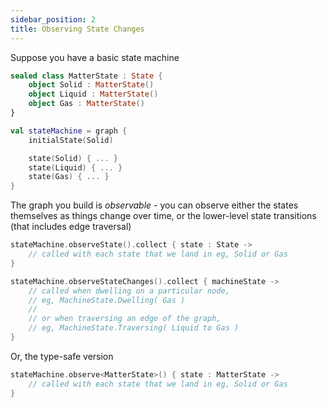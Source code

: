 ```yaml
---
sidebar_position: 2
title: Observing State Changes
---
```


Suppose you have a basic state machine
```kotlin
sealed class MatterState : State {
    object Solid : MatterState()
    object Liquid : MatterState()
    object Gas : MatterState()
}

val stateMachine = graph {
    initialState(Solid)

    state(Solid) { ... }
    state(Liquid) { ... }
    state(Gas) { ... }
}
```

The graph you build is *observable* - you can observe either the states themselves as things change over time, 
or the lower-level state transitions (that includes edge traversal)

```kotlin
stateMachine.observeState().collect { state : State ->
    // called with each state that we land in eg, Solid or Gas
}

stateMachine.observeStateChanges().collect { machineState ->
    // called when dwelling on a particular node, 
    // eg, MachineState.Dwelling( Gas )
    //
    // or when traversing an edge of the graph,
    // eg, MachineState.Traversing( Liquid to Gas )
}
```

Or, the type-safe version 

```kotlin
stateMachine.observe<MatterState>() { state : MatterState ->
    // called with each state that we land in eg, Solid or Gas
}
```